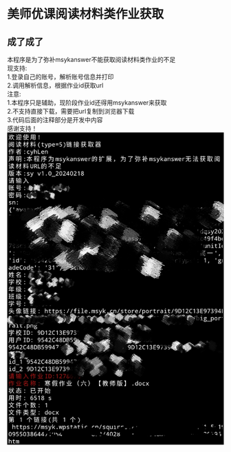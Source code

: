 美师优课阅读材料类作业获取
====
成了成了
----
本程序是为了弥补msykanswer不能获取阅读材料类作业的不足<br>
现支持:<br>
1.登录自己的账号，解析账号信息并打印<br>
2.调用解析信息，根据作业id获取url<br>
注意:<br>
1.本程序只是辅助，现阶段作业id还得用msykanswer来获取<br>
2.不支持直接下载，需要把url复制到浏览器下载<br>
3.代码后面的注释部分是开发中内容<br>
感谢支持！<br>
![](https://github.com/cyhLen/msyk_readmaterial/raw/main/example.jpg)
